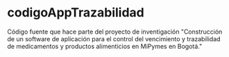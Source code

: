 # codigoAppTrazabilidad
Código fuente que hace parte del proyecto de inventigación "Construcción de un software de aplicación para el control del vencimiento y trazabilidad de medicamentos y productos alimenticios en MiPymes en Bogotá."
